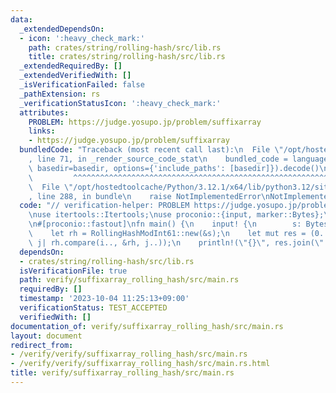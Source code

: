 ```yaml
---
data:
  _extendedDependsOn:
  - icon: ':heavy_check_mark:'
    path: crates/string/rolling-hash/src/lib.rs
    title: crates/string/rolling-hash/src/lib.rs
  _extendedRequiredBy: []
  _extendedVerifiedWith: []
  _isVerificationFailed: false
  _pathExtension: rs
  _verificationStatusIcon: ':heavy_check_mark:'
  attributes:
    PROBLEM: https://judge.yosupo.jp/problem/suffixarray
    links:
    - https://judge.yosupo.jp/problem/suffixarray
  bundledCode: "Traceback (most recent call last):\n  File \"/opt/hostedtoolcache/Python/3.12.1/x64/lib/python3.12/site-packages/onlinejudge_verify/documentation/build.py\"\
    , line 71, in _render_source_code_stat\n    bundled_code = language.bundle(stat.path,\
    \ basedir=basedir, options={'include_paths': [basedir]}).decode()\n          \
    \         ^^^^^^^^^^^^^^^^^^^^^^^^^^^^^^^^^^^^^^^^^^^^^^^^^^^^^^^^^^^^^^^^^^^^^^^^^^^^^^^^^\n\
    \  File \"/opt/hostedtoolcache/Python/3.12.1/x64/lib/python3.12/site-packages/onlinejudge_verify/languages/rust.py\"\
    , line 288, in bundle\n    raise NotImplementedError\nNotImplementedError\n"
  code: "// verification-helper: PROBLEM https://judge.yosupo.jp/problem/suffixarray\n\
    \nuse itertools::Itertools;\nuse proconio::{input, marker::Bytes};\nuse rolling_hash::RollingHashModInt61;\n\
    \n#[proconio::fastout]\nfn main() {\n    input! {\n        s: Bytes,\n    }\n\
    \    let rh = RollingHashModInt61::new(&s);\n    let mut res = (0..s.len()).sorted_by(|i,\
    \ j| rh.compare(i.., &rh, j..));\n    println!(\"{}\", res.join(\" \"));\n}\n"
  dependsOn:
  - crates/string/rolling-hash/src/lib.rs
  isVerificationFile: true
  path: verify/suffixarray_rolling_hash/src/main.rs
  requiredBy: []
  timestamp: '2023-10-04 11:25:13+09:00'
  verificationStatus: TEST_ACCEPTED
  verifiedWith: []
documentation_of: verify/suffixarray_rolling_hash/src/main.rs
layout: document
redirect_from:
- /verify/verify/suffixarray_rolling_hash/src/main.rs
- /verify/verify/suffixarray_rolling_hash/src/main.rs.html
title: verify/suffixarray_rolling_hash/src/main.rs
---
```

